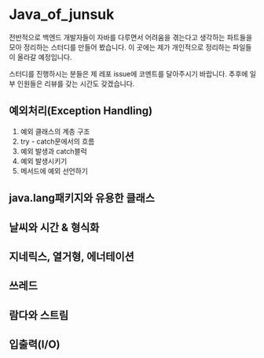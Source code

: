 # Java_of_junsuk

전반적으로 백엔드 개발자들이 자바를 다루면서 어려움을 겪는다고 생각하는 파트들을 모아 정리하는 스터디를 만들어 봤습니다.
이 곳에는 제가 개인적으로 정리하는 파일들이 올라갈 예정입니다.

스터디를 진행하시는 분들은 제 레포 issue에 코멘트를 달아주시기 바랍니다. 추후에 일부 인원들은 리뷰를 갖는 시간도 갖겠습니다. 

## 예외처리(Exception Handling)

1. 예외 클래스의 계층 구조
2. try - catch문에서의 흐름
3. 예외 발생과 catch블럭
4. 예외 발생시키기
5. 메서드에 예외 선언하기

## java.lang패키지와 유용한 클래스

## 날씨와 시간 & 형식화

## 지네릭스, 열거형, 에너테이션

## 쓰레드

## 람다와 스트림

## 입출력(I/O)
